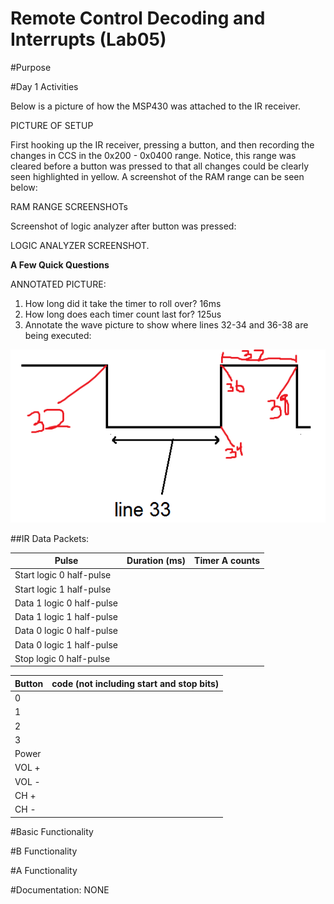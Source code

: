 Remote Control Decoding and Interrupts (Lab05)
==============================================

#Purpose

#Day 1 Activities

Below is a picture of how the MSP430 was attached to the IR receiver.  

PICTURE OF SETUP

First hooking up the IR receiver, pressing a button, and then recording the changes in CCS in the 0x200 - 0x0400 range.  Notice, this range was cleared before a button was pressed to that all changes could be clearly seen highlighted in yellow.  A screenshot of the RAM range can be seen below: 

RAM RANGE SCREENSHOTs


Screenshot of logic analyzer after button was pressed: 


LOGIC ANALYZER SCREENSHOT.  

**A Few Quick Questions**

ANNOTATED PICTURE: 

1. How long did it take the timer to roll over? 
16ms
2. How long does each timer count last for? 
125us
3. Annotate the wave picture to show where lines 32-34 and 36-38 are being executed: 

![alt tag](https://raw.githubusercontent.com/JohnTerragnoli/ECE382_Lab05/master/2.%20Pictures/Annotate%20Waveform.PNG "func location")



##IR Data Packets: 
  
| Pulse                     | Duration (ms) | Timer A counts |
|---------------------------|---------------|----------------|
| Start logic 0 half-pulse  |               |                |
| Start logic 1 half-pulse  |               |                |
| Data 1 logic 0 half-pulse |               |                |
| Data 1 logic 1 half-pulse |               |                |
| Data 0 logic 0 half-pulse |               |                |
| Data 0 logic 1 half-pulse |               |                |
| Stop logic 0 half-pulse   |               |                |


| Button | code (not including start and stop bits) |
|--------|------------------------------------------|
| 0      |                                          |
| 1      |                                          |
| 2      |                                          |
| 3      |                                          |
| Power  |                                          |
| VOL +  |                                          |
| VOL -  |                                          |
| CH +   |                                          |
| CH -   |                                          |


#Basic Functionality

#B Functionality

#A Functionality

#Documentation: 
NONE
